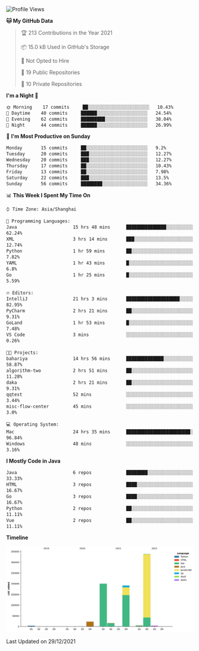 <!--START_SECTION:waka-->
![Profile Views](http://img.shields.io/badge/Profile%20Views-0-blue)

**🐱 My GitHub Data** 

> 🏆 213 Contributions in the Year 2021
 > 
> 📦 15.0 kB Used in GitHub's Storage 
 > 
> 🚫 Not Opted to Hire
 > 
> 📜 19 Public Repositories 
 > 
> 🔑 10 Private Repositories  
 > 
**I'm a Night 🦉** 

```text
🌞 Morning    17 commits     ██░░░░░░░░░░░░░░░░░░░░░░░   10.43% 
🌆 Daytime    40 commits     ██████░░░░░░░░░░░░░░░░░░░   24.54% 
🌃 Evening    62 commits     █████████░░░░░░░░░░░░░░░░   38.04% 
🌙 Night      44 commits     ██████░░░░░░░░░░░░░░░░░░░   26.99%

```
📅 **I'm Most Productive on Sunday** 

```text
Monday       15 commits     ██░░░░░░░░░░░░░░░░░░░░░░░   9.2% 
Tuesday      20 commits     ███░░░░░░░░░░░░░░░░░░░░░░   12.27% 
Wednesday    20 commits     ███░░░░░░░░░░░░░░░░░░░░░░   12.27% 
Thursday     17 commits     ██░░░░░░░░░░░░░░░░░░░░░░░   10.43% 
Friday       13 commits     ██░░░░░░░░░░░░░░░░░░░░░░░   7.98% 
Saturday     22 commits     ███░░░░░░░░░░░░░░░░░░░░░░   13.5% 
Sunday       56 commits     ████████░░░░░░░░░░░░░░░░░   34.36%

```


📊 **This Week I Spent My Time On** 

```text
⌚︎ Time Zone: Asia/Shanghai

💬 Programming Languages: 
Java                     15 hrs 48 mins      ███████████████░░░░░░░░░░   62.24% 
XML                      3 hrs 14 mins       ███░░░░░░░░░░░░░░░░░░░░░░   12.74% 
Python                   1 hr 59 mins        ██░░░░░░░░░░░░░░░░░░░░░░░   7.82% 
YAML                     1 hr 43 mins        █░░░░░░░░░░░░░░░░░░░░░░░░   6.8% 
Go                       1 hr 25 mins        █░░░░░░░░░░░░░░░░░░░░░░░░   5.59%

🔥 Editors: 
IntelliJ                 21 hrs 3 mins       ████████████████████░░░░░   82.95% 
PyCharm                  2 hrs 21 mins       ██░░░░░░░░░░░░░░░░░░░░░░░   9.31% 
GoLand                   1 hr 53 mins        █░░░░░░░░░░░░░░░░░░░░░░░░   7.48% 
VS Code                  3 mins              ░░░░░░░░░░░░░░░░░░░░░░░░░   0.26%

🐱‍💻 Projects: 
bahariya                 14 hrs 56 mins      ██████████████░░░░░░░░░░░   58.87% 
algorithm-two            2 hrs 51 mins       ██░░░░░░░░░░░░░░░░░░░░░░░   11.28% 
daka                     2 hrs 21 mins       ██░░░░░░░░░░░░░░░░░░░░░░░   9.31% 
qqtest                   52 mins             ░░░░░░░░░░░░░░░░░░░░░░░░░   3.44% 
misc-flow-center         45 mins             ░░░░░░░░░░░░░░░░░░░░░░░░░   3.0%

💻 Operating System: 
Mac                      24 hrs 35 mins      ████████████████████████░   96.84% 
Windows                  48 mins             ░░░░░░░░░░░░░░░░░░░░░░░░░   3.16%

```

**I Mostly Code in Java** 

```text
Java                     6 repos             ████████░░░░░░░░░░░░░░░░░   33.33% 
HTML                     3 repos             ████░░░░░░░░░░░░░░░░░░░░░   16.67% 
Go                       3 repos             ████░░░░░░░░░░░░░░░░░░░░░   16.67% 
Python                   2 repos             ██░░░░░░░░░░░░░░░░░░░░░░░   11.11% 
Vue                      2 repos             ██░░░░░░░░░░░░░░░░░░░░░░░   11.11%

```


**Timeline**

![Chart not found](https://raw.githubusercontent.com/youtiaoguagua/youtiaoguagua/master/charts/bar_graph.png) 


 Last Updated on 29/12/2021
<!--END_SECTION:waka-->